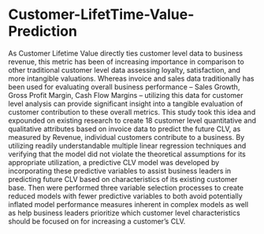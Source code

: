 # Customer-LifetTime-Value-Prediction

As Customer Lifetime Value directly ties customer level data to business revenue, this metric has been of increasing importance in comparison to other traditional customer level data assessing loyalty, satisfaction, and more intangible valuations. Whereas invoice and sales data traditionally has been used for evaluating overall business performance – Sales Growth, Gross Profit Margin, Cash Flow Margins – utilizing this data for customer level analysis can provide significant insight into a tangible evaluation of customer contribution to these overall metrics. This study took this idea and expounded on existing research to create 18 customer level quantitative and qualitative attributes based on invoice data to predict the future CLV, as measured by Revenue, individual customers contribute to a business. By utilizing readily understandable multiple linear regression techniques and verifying that the model did not violate the theoretical assumptions for its appropriate utilization, a predictive CLV model was developed by incorporating these predictive variables to assist business leaders in predicting future CLV based on characteristics of its existing customer base. Then were performed three variable selection processes to create reduced models with fewer predictive variables to both avoid potentially inflated model performance measures inherent in complex models as well as help business leaders prioritize which customer level characteristics should be focused on for increasing a customer’s CLV.
